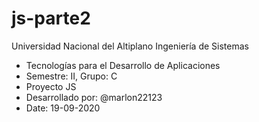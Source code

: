 # js-parte2
Universidad Nacional del Altiplano 
Ingeniería de Sistemas 
- Tecnologías para el Desarrollo de Aplicaciones 
- Semestre: II, Grupo: C 
- Proyecto JS 
- Desarrollado por: @marlon22123 
- Date: 19-09-2020
